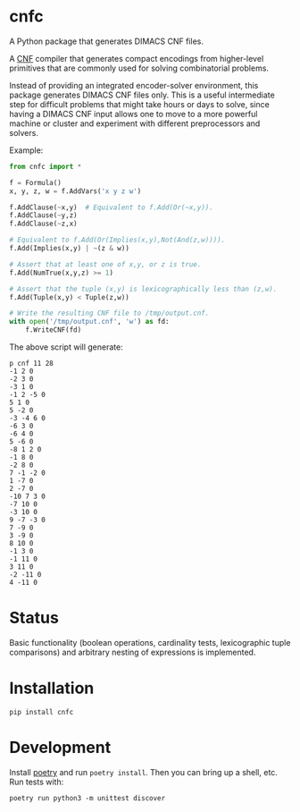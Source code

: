 # cnfc
A Python package that generates DIMACS CNF files.

A [CNF](https://en.wikipedia.org/wiki/Conjunctive_normal_form) compiler that generates
compact encodings from higher-level primitives that are commonly used for solving
combinatorial problems.

Instead of providing an integrated encoder-solver environment, this package generates
DIMACS CNF files only. This is a useful intermediate step for difficult problems that
might take hours or days to solve, since having a DIMACS CNF input allows one to
move to a more powerful machine or cluster and experiment with different preprocessors
and solvers.

Example:

```python
from cnfc import *

f = Formula()
x, y, z, w = f.AddVars('x y z w')

f.AddClause(~x,y)  # Equivalent to f.Add(Or(~x,y)).
f.AddClause(~y,z)
f.AddClause(~z,x)

# Equivalent to f.Add(Or(Implies(x,y),Not(And(z,w)))).
f.Add(Implies(x,y) | ~(z & w))

# Assert that at least one of x,y, or z is true.
f.Add(NumTrue(x,y,z) >= 1)

# Assert that the tuple (x,y) is lexicographically less than (z,w).
f.Add(Tuple(x,y) < Tuple(z,w))

# Write the resulting CNF file to /tmp/output.cnf.
with open('/tmp/output.cnf', 'w') as fd:
    f.WriteCNF(fd)
```

The above script will generate:

```
p cnf 11 28
-1 2 0
-2 3 0
-3 1 0
-1 2 -5 0
5 1 0
5 -2 0
-3 -4 6 0
-6 3 0
-6 4 0
5 -6 0
-8 1 2 0
-1 8 0
-2 8 0
7 -1 -2 0
1 -7 0
2 -7 0
-10 7 3 0
-7 10 0
-3 10 0
9 -7 -3 0
7 -9 0
3 -9 0
8 10 0
-1 3 0
-1 11 0
3 11 0
-2 -11 0
4 -11 0
```

Status
======

Basic functionality (boolean operations, cardinality tests, lexicographic tuple comparisons) and arbitrary nesting of expressions is implemented.

Installation
============

```
pip install cnfc
```

Development
===========

Install [poetry](https://python-poetry.org/docs/#installation) and run `poetry install`. Then you can bring up a shell, etc. Run tests with:

```
poetry run python3 -m unittest discover
```